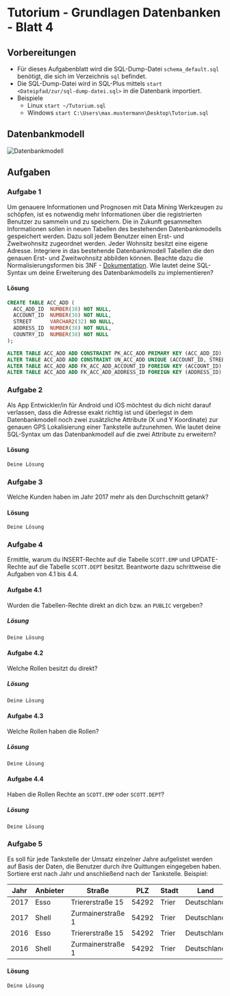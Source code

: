 # Tutorium - Grundlagen Datenbanken - Blatt 4

## Vorbereitungen
* Für dieses Aufgabenblatt wird die SQL-Dump-Datei `schema_default.sql` benötigt, die sich im Verzeichnis `sql` befindet.
* Die SQL-Dump-Datei wird in SQL-Plus mittels `start <Dateipfad/zur/sql-dump-datei.sql>` in die Datenbank importiert.
* Beispiele
  * Linux `start ~/Tutorium.sql`
  * Windows `start C:\Users\max.mustermann\Desktop\Tutorium.sql`

## Datenbankmodell
![Datenbankmodell](./img/schema_default.png)

## Aufgaben

### Aufgabe 1
Um genauere Informationen und Prognosen mit Data Mining Werkzeugen zu schöpfen, ist es notwendig mehr Informationen über die registrierten Benutzer zu sammeln und zu speichern. Die in Zukunft gesammelten Informationen sollen in neuen Tabellen des bestehenden Datenbankmodells gespeichert werden. Dazu soll jedem Benutzer einen Erst- und Zweitwohnsitz zugeordnet werden. Jeder Wohnsitz besitzt eine eigene Adresse. Integriere in das bestehende Datenbankmodell Tabellen die den genauen Erst- und Zweitwohnsitz abbilden können. Beachte dazu die Normalisierungsformen bis 3NF - [Dokumentation](https://de.wikipedia.org/wiki/Normalisierung_(Datenbank)). Wie lautet deine SQL-Syntax um deine Erweiterung des Datenbankmodells zu implementieren?

#### Lösung
```sql
CREATE TABLE ACC_ADD (
  ACC_ADD_ID  NUMBER(38) NOT NULL,
  ACCOUNT_ID  NUMBER(38) NOT NULL,
  STREET      VARCHAR2(32) NO NULL,
  ADDRESS_ID  NUMBER(38) NOT NULL,
  COUNTRY_ID  NUMBER(38) NOT NULL
);

ALTER TABLE ACC_ADD ADD CONSTRAINT PK_ACC_ADD PRIMARY KEY (ACC_ADD_ID)
ALTER TABLE ACC_ADD ADD CONSTRAINT UN_ACC_ADD UNIQUE (ACCOUNT_ID, STREET, ADDRESS_ID, COUNTRY_ID);
ALTER TABLE ACC_ADD ADD FK_ACC_ADD_ACCOUNT_ID FOREIGN KEY (ACCOUNT_ID) REFERENCES ACCOUNT(ACCOUNT_ID);
ALTER TABLE ACC_ADD ADD FK_ACC_ADD_ADDRESS_ID FOREIGN KEY (ADDRESS_ID) REFERENCES ADDRESS(ADDRESS_ID);
```

### Aufgabe 2
Als App Entwickler/in für Android und iOS möchtest du dich nicht darauf verlassen, dass die Adresse exakt richtig ist und überlegst in dem Datenbankmodell noch zwei zusätzliche Attribute (X und Y Koordinate) zur genauen GPS Lokalisierung einer Tankstelle aufzunehmen. Wie lautet deine SQL-Syntax um das Datenbankmodell auf die zwei Attribute zu erweitern?

#### Lösung
```sql
Deine Lösung
```

### Aufgabe 3
Welche Kunden haben im Jahr 2017 mehr als den Durchschnitt getank?

#### Lösung
```sql
Deine Lösung
```

### Aufgabe 4
Ermittle, warum du INSERT-Rechte auf die Tabelle `SCOTT.EMP` und UPDATE-Rechte auf die Tabelle `SCOTT.DEPT` besitzt. Beantworte dazu schrittweise die Aufgaben von 4.1 bis 4.4.

#### Aufgabe 4.1
Wurden die Tabellen-Rechte direkt an dich bzw. an `PUBLIC` vergeben?

##### Lösung
```sql
Deine Lösung
```

#### Aufgabe 4.2
Welche Rollen besitzt du direkt?

##### Lösung
```sql
Deine Lösung
```

#### Aufgabe 4.3
Welche Rollen haben die Rollen?

##### Lösung
```sql
Deine Lösung
```

#### Aufgabe 4.4
Haben die Rollen Rechte an `SCOTT.EMP` oder `SCOTT.DEPT`?

##### Lösung
```sql
Deine Lösung
```

### Aufgabe 5
Es soll für jede Tankstelle der Umsatz einzelner Jahre aufgelistet werden auf Basis der Daten, die Benutzer durch ihre Quittungen eingegeben haben. Sortiere erst nach Jahr und anschließend nach der Tankstelle. Beispiel:

| Jahr  | Anbieter  | Straße            | PLZ   | Stadt | Land          | Umsatz    |
| ----- | --------- | ----------------- | ----- | ----- | --------------| --------- |
| 2017  | Esso      | Triererstraße 15  | 54292 | Trier | Deutschland   | 54784.14  |
| 2017  | Shell     | Zurmainerstraße 1 | 54292 | Trier | Deutschland   | 67874.78  |
| 2016  | Esso      | Triererstraße 15  | 54292 | Trier | Deutschland   | 57412.66  |
| 2016  | Shell     | Zurmainerstraße 1 | 54292 | Trier | Deutschland   | 72478.42  |

#### Lösung
```sql
Deine Lösung
```


